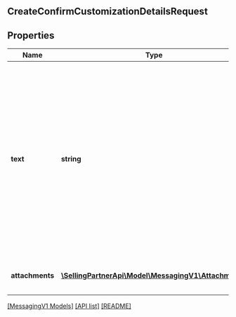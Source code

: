 ## CreateConfirmCustomizationDetailsRequest

## Properties

Name | Type | Description | Notes
------------ | ------------- | ------------- | -------------
**text** | **string** | The text to be sent to the buyer. Only links related to customization details are allowed. Do not include HTML or email addresses. The text must be written in the buyer&#39;s language of preference, which can be retrieved from the GetAttributes operation. | [optional]
**attachments** | [**\SellingPartnerApi\Model\MessagingV1\Attachment[]**](Attachment.md) | Attachments to include in the message to the buyer. | [optional]

[[MessagingV1 Models]](../) [[API list]](../../Api) [[README]](../../../README.md)
